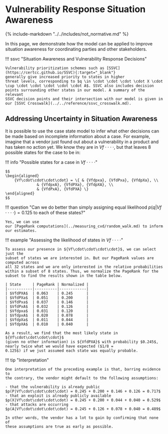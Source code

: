 # Vulnerability Response Situation Awareness

{% include-markdown "../../includes/not_normative.md" %}

In this page, we demonstrate how the model can be applied to improve
situation awareness for coordinating parties and other stakeholders.

!!! ssvc "Situation Awareness and Vulnerability Response Decisions"

    Vulnerability prioritization schemes such as [SSVC](https://certcc.github.io/SSVC){:target="_blank"}
    generally give increased priority to states in higher
    threat levels, corresponding to $q \in \cdot \cdot \cdot \cdot X \cdot \cup \cdot \cdot \cdot \cdot \cdot A$. SSVC also includes decision
    points surrounding other states in our model. A summary of the relevant
    SSVC decision points and their intersection with our model is given in
    our [SSVC Crosswalk](../../reference/ssvc_crosswalk.md).

## Addressing Uncertainty in Situation Awareness

It is possible to use the case state model to infer what other decisions
can be made based on incomplete information about a case. For example, imagine
that a vendor just found out about a vulnerability in a product and has
taken no action yet. We know they are in ${Vf\cdot\cdot\cdot\cdot}$, but that
leaves 8 possible states for the case to be in:

!!! info "Possible states for a case in ${Vf\cdot\cdot\cdot\cdot}$"

    $$
    \begin{aligned}
        {Vf\cdot\cdot\cdot\cdot} = \{ & {Vfdpxa}, {VfdPxa}, {VfdpXa}, \\ 
                  & {VfdpxA}, {VfdPXa}, {VfdpXA}, \\
                  & {VfdPxA}, {VfdPXA} \}
    \end{aligned}
    $$

!!! question "Can we do better than simply assigning equal likelihood $p(q|Vf\cdot\cdot\cdot\cdot) = 0.125$ to each of these states?"

    Yes, we can use
    our [PageRank computations](../measuring_cvd/random_walk.md) to inform our estimates.

!!! example "Assessing the likelihood of states in ${Vf\cdot\cdot\cdot\cdot}$"

    To assess our presence in ${Vf\cdot\cdot\cdot\cdot}$, we can select just the
    subset of states we are interested in. But our PageRank values are computed across
    all 32 states and we are only interested in the relative probabilities
    within a subset of 8 states. Thus, we normalize the PageRank for the
    subset to find the results shown in the table below.
    
    | State     | PageRank | Normalized |
    |-----------|----------|------------|
    | $VfdPXA$  | 0.063    | 0.245      |
    | $VfdPXa$  | 0.051    | 0.200      |
    | $VfdPxa$  | 0.037    | 0.146      |
    | $VfdPxA$  | 0.032    | 0.126      |
    | $Vfdpxa$  | 0.031    | 0.120      |
    | $VfdpxA$  | 0.020    | 0.078      |  
    | $VfdpXa$  | 0.011    | 0.044      |
    | $VfdpXA$  | 0.010    | 0.040      |
     
    As a result, we find that the most likely state in ${Vf\cdot\cdot\cdot\cdot}$
    (given no other information) is ${VfdPXA}$ with probability $0.245$,
    nearly twice what we would have expected ($1/8 =
    0.125$) if we just assumed each state was equally probable.

!!! tip "Interpretation"

    One interpretation of the preceding example is that, barring evidence to 
    the contrary, the vendor might default to the following assumptions:

    - that the vulnerability is already public
    $p(P|Vf\cdot\cdot\cdot\cdot) = 0.245 + 0.200 + 0.146 + 0.126 = 0.717$
    - that an exploit is already publicly available 
    $p(X|Vf\cdot\cdot\cdot\cdot) = 0.245 + 0.200 + 0.044 + 0.040 = 0.529$
    - that attacks are occurring 
    $p(A|Vf\cdot\cdot\cdot\cdot) = 0.245 + 0.126 + 0.078 + 0.040 = 0.489$

    In other words, the vendor has a lot to gain by confirming that none of
    these assumptions are true as early as possible.
